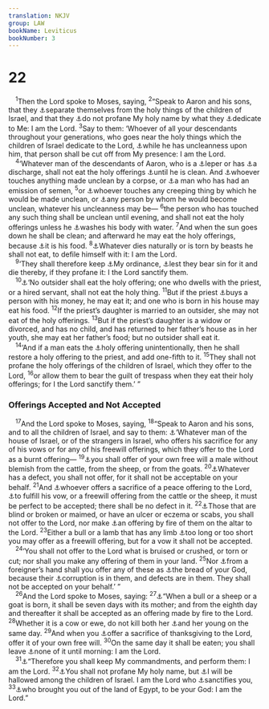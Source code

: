 ```yaml
---
translation: NKJV
group: LAW
bookName: Leviticus 
bookNumber: 3
---
```


<div class="title"><h1>22</h1></div>
<span class="verse le_22_1"> <sup>1</sup>Then the Lord spoke to Moses, saying, </span>
<span class="verse le_22_2"><sup>2</sup>“Speak to Aaron and his sons, that they <a data-toggle="tooltip" data-placement="bottom" title="Num. 6:3">⚓</a>separate themselves from the holy things of the children of Israel, and that they <a data-toggle="tooltip" data-placement="bottom" title="Lev. 18:21">⚓</a>do not profane My holy name by what they <a data-toggle="tooltip" data-placement="bottom" title="Ex. 28:38; Lev. 16:19; 25:10; Num. 18:32; Deut. 15:19">⚓</a>dedicate to Me: I am the Lord. </span>
<span class="verse le_22_3"><sup>3</sup>Say to them: ‘Whoever of all your descendants throughout your generations, who goes near the holy things which the children of Israel dedicate to the Lord, <a data-toggle="tooltip" data-placement="bottom" title="Lev. 7:20, 21; Num. 19:13">⚓</a>while he has uncleanness upon him, that person shall be cut off from My presence: I am the Lord.<br/></span>
<span class="verse le_22_4"> <sup>4</sup>‘Whatever man of the descendants of Aaron, who is a <a data-toggle="tooltip" data-placement="bottom" title="Num. 5:2">⚓</a>leper or has <a data-toggle="tooltip" data-placement="bottom" title="Lev. 15:2">⚓</a>a discharge, shall not eat the holy offerings <a data-toggle="tooltip" data-placement="bottom" title="Lev. 14:2; 15:13">⚓</a>until he is clean. And <a data-toggle="tooltip" data-placement="bottom" title="Lev. 11:24–28, 39, 40; Num. 19:11">⚓</a>whoever touches anything made unclean by a corpse, or <a data-toggle="tooltip" data-placement="bottom" title="Lev. 15:16, 17">⚓</a>a man who has had an emission of semen, </span>
<span class="verse le_22_5"><sup>5</sup>or <a data-toggle="tooltip" data-placement="bottom" title="Lev. 11:23–28">⚓</a>whoever touches any creeping thing by which he would be made unclean, or <a data-toggle="tooltip" data-placement="bottom" title="Lev. 15:7, 19">⚓</a>any person by whom he would become unclean, whatever his uncleanness may be— </span>
<span class="verse le_22_6"><sup>6</sup>the person who has touched any such thing shall be unclean until evening, and shall not eat the holy offerings unless he <a data-toggle="tooltip" data-placement="bottom" title="Lev. 15:5">⚓</a>washes his body with water. </span>
<span class="verse le_22_7"><sup>7</sup>And when the sun goes down he shall be clean; and afterward he may eat the holy offerings, because <a data-toggle="tooltip" data-placement="bottom" title="Lev. 21:22; Num. 18:11, 13">⚓</a>it is his food. </span>
<span class="verse le_22_8"><sup>8</sup><a data-toggle="tooltip" data-placement="bottom" title="Ex. 22:31; Lev. 7:24; 11:39, 40; 17:15; Ezek. 44:31">⚓</a>Whatever dies naturally or is torn by beasts he shall not eat, to defile himself with it: I am the Lord.<br/></span>
<span class="verse le_22_9"> <sup>9</sup>‘They shall therefore keep <a data-toggle="tooltip" data-placement="bottom" title="Lev. 18:30">⚓</a>My ordinance, <a data-toggle="tooltip" data-placement="bottom" title="Ex. 28:43; Lev. 22:16; Num. 18:22">⚓</a>lest they bear sin for it and die thereby, if they profane it: I the Lord sanctify them.<br/></span>
<span class="verse le_22_10"> <sup>10</sup><a data-toggle="tooltip" data-placement="bottom" title="Ex. 29:33; Lev. 22:13; Num. 3:10">⚓</a>‘No outsider shall eat the holy offering; one who dwells with the priest, or a hired servant, shall not eat the holy thing. </span>
<span class="verse le_22_11"><sup>11</sup>But if the priest <a data-toggle="tooltip" data-placement="bottom" title="Ex. 12:44">⚓</a>buys a person with his money, he may eat it; and one who is born in his house may eat his food. </span>
<span class="verse le_22_12"><sup>12</sup>If the priest’s daughter is married to an outsider, she may not eat of the holy offerings. </span>
<span class="verse le_22_13"><sup>13</sup>But if the priest’s daughter is a widow or divorced, and has no child, and has returned to her father’s house as in her youth, she may eat her father’s food; but no outsider shall eat it.<br/></span>
<span class="verse le_22_14"> <sup>14</sup>‘And if a man eats the <a data-toggle="tooltip" data-placement="bottom" title="Num. 18:32">⚓</a>holy offering unintentionally, then he shall restore a holy offering to the priest, and add one-fifth to it. </span>
<span class="verse le_22_15"><sup>15</sup>They shall not profane the holy offerings of the children of Israel, which they offer to the Lord, </span>
<span class="verse le_22_16"><sup>16</sup>or allow them to bear the guilt of trespass when they eat their holy offerings; for I the Lord sanctify them.’ ”<br/></span>
<div class="title"><h3>Offerings Accepted and Not Accepted</h3></div>
<span class="verse le_22_17"> <sup>17</sup>And the Lord spoke to Moses, saying, </span>
<span class="verse le_22_18"><sup>18</sup>“Speak to Aaron and his sons, and to all the children of Israel, and say to them: <a data-toggle="tooltip" data-placement="bottom" title="Lev. 1:2, 3, 10">⚓</a>‘Whatever man of the house of Israel, or of the strangers in Israel, who offers his sacrifice for any of his vows or for any of his freewill offerings, which they offer to the Lord as a burnt offering— </span>
<span class="verse le_22_19"><sup>19</sup><a data-toggle="tooltip" data-placement="bottom" title="Lev. 1:3; Deut. 15:21">⚓</a>you shall offer of your own free will a male without blemish from the cattle, from the sheep, or from the goats. </span>
<span class="verse le_22_20"><sup>20</sup><a data-toggle="tooltip" data-placement="bottom" title="Deut. 15:21; 17:1; Mal. 1:8, 14; (Eph. 5:27; Heb. 9:14; 1 Pet. 1:19)">⚓</a>Whatever has a defect, you shall not offer, for it shall not be acceptable on your behalf. </span>
<span class="verse le_22_21"><sup>21</sup>And <a data-toggle="tooltip" data-placement="bottom" title="Lev. 3:1, 6">⚓</a>whoever offers a sacrifice of a peace offering to the Lord, <a data-toggle="tooltip" data-placement="bottom" title="Num. 15:3, 8; Ps. 61:8; 65:1; Eccl. 5:4, 5">⚓</a>to fulfill his vow, or a freewill offering from the cattle or the sheep, it must be perfect to be accepted; there shall be no defect in it. </span>
<span class="verse le_22_22"><sup>22</sup><a data-toggle="tooltip" data-placement="bottom" title="Lev. 22:20; Mal. 1:8">⚓</a>Those that are blind or broken or maimed, or have an ulcer or eczema or scabs, you shall not offer to the Lord, nor make <a data-toggle="tooltip" data-placement="bottom" title="Lev. 1:9, 13; 3:3, 5">⚓</a>an offering by fire of them on the altar to the Lord. </span>
<span class="verse le_22_23"><sup>23</sup>Either a bull or a lamb that has any limb <a data-toggle="tooltip" data-placement="bottom" title="Lev. 21:18">⚓</a>too long or too short you may offer as a freewill offering, but for a vow it shall not be accepted.<br/></span>
<span class="verse le_22_24"> <sup>24</sup>‘You shall not offer to the Lord what is bruised or crushed, or torn or cut; nor shall you make any offering of them in your land. </span>
<span class="verse le_22_25"><sup>25</sup>Nor <a data-toggle="tooltip" data-placement="bottom" title="Num. 15:15, 16">⚓</a>from a foreigner’s hand shall you offer any of these as <a data-toggle="tooltip" data-placement="bottom" title="Lev. 21:6, 17">⚓</a>the bread of your God, because their <a data-toggle="tooltip" data-placement="bottom" title="Mal. 1:14">⚓</a>corruption is in them, and defects are in them. They shall not be accepted on your behalf.’ ”<br/></span>
<span class="verse le_22_26"> <sup>26</sup>And the Lord spoke to Moses, saying: </span>
<span class="verse le_22_27"><sup>27</sup><a data-toggle="tooltip" data-placement="bottom" title="Ex. 22:30">⚓</a>“When a bull or a sheep or a goat is born, it shall be seven days with its mother; and from the eighth day and thereafter it shall be accepted as an offering made by fire to the Lord. </span>
<span class="verse le_22_28"><sup>28</sup>Whether it is a cow or ewe, do not kill both her <a data-toggle="tooltip" data-placement="bottom" title="Deut. 22:6, 7">⚓</a>and her young on the same day. </span>
<span class="verse le_22_29"><sup>29</sup>And when you <a data-toggle="tooltip" data-placement="bottom" title="Lev. 7:12; Ps. 107:22; 116:17; Amos 4:5">⚓</a>offer a sacrifice of thanksgiving to the Lord, offer it of your own free will. </span>
<span class="verse le_22_30"><sup>30</sup>On the same day it shall be eaten; you shall leave <a data-toggle="tooltip" data-placement="bottom" title="Lev. 7:15">⚓</a>none of it until morning: I am the Lord.<br/></span>
<span class="verse le_22_31"> <sup>31</sup><a data-toggle="tooltip" data-placement="bottom" title="Lev. 19:37; Num. 15:40; Deut. 4:40">⚓</a>“Therefore you shall keep My commandments, and perform them: I am the Lord. </span>
<span class="verse le_22_32"><sup>32</sup><a data-toggle="tooltip" data-placement="bottom" title="Lev. 18:21">⚓</a>You shall not profane My holy name, but <a data-toggle="tooltip" data-placement="bottom" title="Lev. 10:3; Matt. 6:9; Luke 11:2">⚓</a>I will be hallowed among the children of Israel. I am the Lord who <a data-toggle="tooltip" data-placement="bottom" title="Lev. 20:8">⚓</a>sanctifies you, </span>
<span class="verse le_22_33"><sup>33</sup><a data-toggle="tooltip" data-placement="bottom" title="Lev. 19:36, 37; Num. 15:40; Deut. 4:40">⚓</a>who brought you out of the land of Egypt, to be your God: I am the Lord.”<br/></span>
